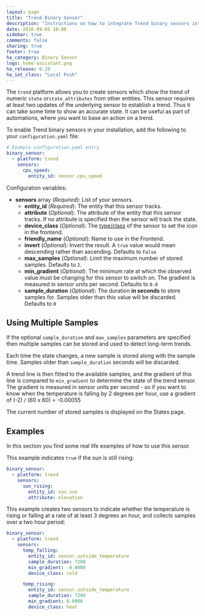 ```yaml
---
layout: page
title: "Trend Binary Sensor"
description: "Instructions on how to integrate Trend binary sensors into Home Assistant."
date: 2016-09-05 10:00
sidebar: true
comments: false
sharing: true
footer: true
ha_category: Binary Sensor
logo: home-assistant.png
ha_release: 0.28
ha_iot_class: "Local Push"
---
```


The `trend` platform allows you to create sensors which show the trend of numeric `state` or`state_attributes` from other entities. This sensor requires at least two updates of the underlying sensor to establish a trend. Thus it can take some time to show an accurate state. It can be useful as part of automations, where you want to base an action on a trend.

To enable Trend binary sensors in your installation, add the following to your `configuration.yaml` file:

```yaml
# Example configuration.yaml entry
binary_sensor:
  - platform: trend
    sensors:
      cpu_speed:
        entity_id: sensor.cpu_speed
```

Configuration variables:

- **sensors** array (*Required*): List of your sensors.
  - **entity_id** (*Required*): The entity that this sensor tracks.
  - **attribute** (*Optional*): The attribute of the entity that this sensor tracks. If no attribute is specified then the sensor will track the state.
  - **device_class** (*Optional*): The [type/class](/components/binary_sensor/) of the sensor to set the icon in the frontend.
  - **friendly_name** (*Optional*): Name to use in the Frontend.
  - **invert** (*Optional*): Invert the result. A `true` value would mean descending rather than ascending. Defaults to `False`
  - **max_samples** (*Optional*): Limit the maximum number of stored samples. Defaults to `2`.
  - **min_gradient** (*Optional*): The minimum rate at which the observed value must be changing for this sensor to switch on. The gradient is measured in sensor units per second. Defaults to `0.0`
  - **sample_duration** (*Optional*): The duration **in seconds** to store samples for. Samples older than this value will be discarded. Defaults to `0`

## Using Multiple Samples

If the optional `sample_duration` and `max_samples` parameters are specified then multiple samples can be stored and used to detect long-term trends.

Each time the state changes, a new sample is stored along with the sample time. Samples older than `sample_duration` seconds will be discarded.

A trend line is then fitted to the available samples, and the gradient of this line is compared to `min_gradient` to determine the state of the trend sensor. The gradient is measured in sensor units per second - so if you want to know when the temperature is falling by 2 degrees per hour, use a gradient of (-2) / (60 x 60) = -0.00055

The current number of stored samples is displayed on the States page.

## Examples

In this section you find some real life examples of how to use this sensor.

This example indicates `true` if the sun is still rising:

```yaml
binary_sensor:
  - platform: trend
    sensors:
      sun_rising:
        entity_id: sun.sun
        attribute: elevation
```


This example creates two sensors to indicate whether the temperature is rising or falling at a rate of at least 3 degrees an hour, and collects samples over a two hour period:

```yaml
binary_sensor:
  - platform: trend
    sensors:
      temp_falling:
        entity_id: sensor.outside_temperature
        sample_duration: 7200
        min_gradient: -0.0008
        device_class: cold

      temp_rising:
        entity_id: sensor.outside_temperature
        sample_duration: 7200
        min_gradient: 0.0008
        device_class: heat
```

